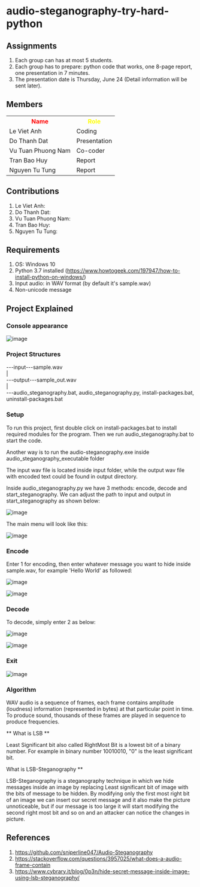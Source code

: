 # audio-steganography-try-hard-python
## Assignments
1. Each group can has at most 5 students.
2. Each group has to prepare: python code that works, one 8-page report, one presentation in 7 minutes.
3. The presentation date is Thursday, June 24 (Detail information will be sent later).

## Members
<table>
  <tr>
    <th style="color:red; font-weight:bold"> Name </th>
  	<th style="color:yellow; font-weight:bold"> Role </th>
  </tr>

  <tr>
  	<td> Le Viet Anh </td>
  	<td> Coding </td>
  </tr>
  
  <tr>
  	<td> Do Thanh Dat </td>
  	<td> Presentation </td>
  </tr>  

  <tr>
  	<td> Vu Tuan Phuong Nam </td>
  	<td> Co-coder </td>
  </tr>

  <tr>
  	<td> Tran Bao Huy </td>
  	<td> Report </td>
  </tr>
  
  <tr>
  	<td> Nguyen Tu Tung </td>
  	<td> Report </td>
  </tr>  
</table>

## Contributions
1. Le Viet Anh: 
2. Do Thanh Dat:
3. Vu Tuan Phuong Nam:
4. Tran Bao Huy:
5. Nguyen Tu Tung:

## Requirements
1. OS: Windows 10
2. Python 3.7 installed (https://www.howtogeek.com/197947/how-to-install-python-on-windows/)
3. Input audio: in WAV format (by default it's sample.wav)
4. Non-unicode message

## Project Explained

### Console appearance

![image](https://user-images.githubusercontent.com/47298653/123188431-37d12a80-d4c6-11eb-91d4-ebc15dcbcfb9.png)

### Project Structures
---input---sample.wav <br>
| <br>
---output---sample_out.wav <br>
| <br>
---audio_steganography.bat, audio_steganography.py, install-packages.bat, uninstall-packages.bat <br>

### Setup
<p>To run this project, first double click on install-packages.bat to install required modules for the program. Then we run audio_steganography.bat to start the code.</p>
<p>Another way is to run the audio-steganography.exe inside audio_steganography_executable folder</p>
<p>The input wav file is located inside input folder, while the output wav file with encoded text could be found in output directory.</p>
<p>Inside audio_steganography.py we have 3 methods: encode, decode and start_steganography. We can adjust the path to input and output in start_steganography as shown below:</p>

![image](https://user-images.githubusercontent.com/47298653/123109070-20ae2080-d465-11eb-9a81-76c950a60098.png)

<p>The main menu will look like this:</p>

![image](https://user-images.githubusercontent.com/47298653/123109327-57843680-d465-11eb-9111-81d3ebe2b2f0.png)

### Encode
<p>Enter 1 for encoding, then enter whatever message you want to hide inside sample.wav, for example 'Hello World' as followed:</p>

![image](https://user-images.githubusercontent.com/47298653/123109637-99ad7800-d465-11eb-8c32-841101cf8732.png)

![image](https://user-images.githubusercontent.com/47298653/123109926-d7120580-d465-11eb-801e-f49f165bba32.png)

### Decode
<p>To decode, simply enter 2 as below:</p>

![image](https://user-images.githubusercontent.com/47298653/123111159-e34a9280-d466-11eb-8282-78dde6b0e4b6.png)

![image](https://user-images.githubusercontent.com/47298653/123111209-ee052780-d466-11eb-89db-7146ef47faaa.png)

### Exit

![image](https://user-images.githubusercontent.com/47298653/123111351-0a08c900-d467-11eb-8092-dc5b966695a5.png)

### Algorithm
<p>WAV audio is a sequence of frames, each frame contains amplitude (loudness) information (represented in bytes) at that particular point in time. To produce sound, thousands of these frames are played in sequence to produce frequencies.</p>

** What is LSB **
<p>Least Significant bit also called RightMost Bit is a lowest bit of a binary number. For example in binary number 10010010, "0" is the least significant bit.</p>

What is LSB-Steganography **
<p>LSB-Steganography is a steganography technique in which we hide messages inside an image by replacing Least significant bit of image with the bits of message to be hidden. By modifying only the first most right bit of an image we can insert our secret message and it also make the picture unnoticeable, but if our message is too large it will start modifying the second right most bit and so on and an attacker can notice the changes in picture.</p>






## References
1. https://github.com/sniperline047/Audio-Steganography 
2. https://stackoverflow.com/questions/3957025/what-does-a-audio-frame-contain  
3. https://www.cybrary.it/blog/0p3n/hide-secret-message-inside-image-using-lsb-steganography/



